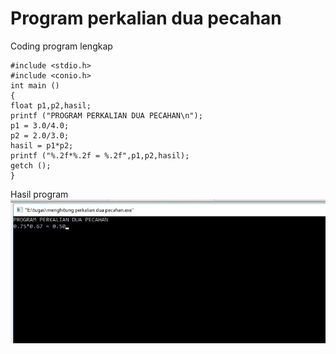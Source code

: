 # Program perkalian dua pecahan

Coding program lengkap

    #include <stdio.h>
    #include <conio.h>
    int main ()
    {
    float p1,p2,hasil;
    printf ("PROGRAM PERKALIAN DUA PECAHAN\n");
    p1 = 3.0/4.0;
    p2 = 2.0/3.0;
    hasil = p1*p2;
    printf ("%.2f*%.2f = %.2f",p1,p2,hasil);
    getch ();
    }


Hasil program
![img](https://raw.githubusercontent.com/MUTIARAIZMI/Program-perkalian-dua-pecahan/master/perkalian%20dua%20pecahan.jpg)
